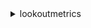 <details>

<summary>
lookoutmetrics
</summary>

- <details><summary>activate-anomaly-detector</summary>

  * --anomaly-detector-arn
  * --cli-input-json
  * --cli-input-yaml
  * --generate-cli-skeleton


- <details><summary>back-test-anomaly-detector</summary>

  * --anomaly-detector-arn
  * --cli-input-json
  * --cli-input-yaml
  * --generate-cli-skeleton


- <details><summary>create-alert</summary>

  * --alert-name
  * --alert-sensitivity-threshold
  * --alert-description
  * --anomaly-detector-arn
  * --action
  * --tags
  * --cli-input-json
  * --cli-input-yaml
  * --generate-cli-skeleton


- <details><summary>create-anomaly-detector</summary>

  * --anomaly-detector-name
  * --anomaly-detector-description
  * --anomaly-detector-config
  * --kms-key-arn
  * --tags
  * --cli-input-json
  * --cli-input-yaml
  * --generate-cli-skeleton


- <details><summary>create-metric-set</summary>

  * --anomaly-detector-arn
  * --metric-set-name
  * --metric-set-description
  * --metric-list
  * --offset
  * --timestamp-column
  * --dimension-list
  * --metric-set-frequency
  * --metric-source
  * --timezone
  * --tags
  * --cli-input-json
  * --cli-input-yaml
  * --generate-cli-skeleton


- <details><summary>delete-alert</summary>

  * --alert-arn
  * --cli-input-json
  * --cli-input-yaml
  * --generate-cli-skeleton


- <details><summary>delete-anomaly-detector</summary>

  * --anomaly-detector-arn
  * --cli-input-json
  * --cli-input-yaml
  * --generate-cli-skeleton


- <details><summary>describe-alert</summary>

  * --alert-arn
  * --cli-input-json
  * --cli-input-yaml
  * --generate-cli-skeleton


- <details><summary>describe-anomaly-detection-executions</summary>

  * --anomaly-detector-arn
  * --timestamp
  * --max-results
  * --next-token
  * --cli-input-json
  * --cli-input-yaml
  * --generate-cli-skeleton


- <details><summary>describe-anomaly-detector</summary>

  * --anomaly-detector-arn
  * --cli-input-json
  * --cli-input-yaml
  * --generate-cli-skeleton


- <details><summary>describe-metric-set</summary>

  * --metric-set-arn
  * --cli-input-json
  * --cli-input-yaml
  * --generate-cli-skeleton


- <details><summary>get-anomaly-group</summary>

  * --anomaly-group-id
  * --anomaly-detector-arn
  * --cli-input-json
  * --cli-input-yaml
  * --generate-cli-skeleton


- <details><summary>get-feedback</summary>

  * --anomaly-detector-arn
  * --anomaly-group-time-series-feedback
  * --max-results
  * --next-token
  * --cli-input-json
  * --cli-input-yaml
  * --generate-cli-skeleton


- <details><summary>get-sample-data</summary>

  * --s3-source-config
  * --cli-input-json
  * --cli-input-yaml
  * --generate-cli-skeleton


- <details><summary>help</summary>

  * 


- <details><summary>list-alerts</summary>

  * --anomaly-detector-arn
  * --next-token
  * --max-results
  * --cli-input-json
  * --cli-input-yaml
  * --generate-cli-skeleton


- <details><summary>list-anomaly-detectors</summary>

  * --max-results
  * --next-token
  * --cli-input-json
  * --cli-input-yaml
  * --generate-cli-skeleton


- <details><summary>list-anomaly-group-summaries</summary>

  * --anomaly-detector-arn
  * --sensitivity-threshold
  * --max-results
  * --next-token
  * --cli-input-json
  * --cli-input-yaml
  * --generate-cli-skeleton


- <details><summary>list-anomaly-group-time-series</summary>

  * --anomaly-detector-arn
  * --anomaly-group-id
  * --metric-name
  * --max-results
  * --next-token
  * --cli-input-json
  * --cli-input-yaml
  * --generate-cli-skeleton


- <details><summary>list-metric-sets</summary>

  * --anomaly-detector-arn
  * --max-results
  * --next-token
  * --cli-input-json
  * --cli-input-yaml
  * --generate-cli-skeleton


- <details><summary>list-tags-for-resource</summary>

  * --resource-arn
  * --cli-input-json
  * --cli-input-yaml
  * --generate-cli-skeleton


- <details><summary>put-feedback</summary>

  * --anomaly-detector-arn
  * --anomaly-group-time-series-feedback
  * --cli-input-json
  * --cli-input-yaml
  * --generate-cli-skeleton


- <details><summary>tag-resource</summary>

  * --resource-arn
  * --tags
  * --cli-input-json
  * --cli-input-yaml
  * --generate-cli-skeleton


- <details><summary>untag-resource</summary>

  * --resource-arn
  * --tag-keys
  * --cli-input-json
  * --cli-input-yaml
  * --generate-cli-skeleton


- <details><summary>update-anomaly-detector</summary>

  * --anomaly-detector-arn
  * --kms-key-arn
  * --anomaly-detector-description
  * --anomaly-detector-config
  * --cli-input-json
  * --cli-input-yaml
  * --generate-cli-skeleton


- <details><summary>update-metric-set</summary>

  * --metric-set-arn
  * --metric-set-description
  * --metric-list
  * --offset
  * --timestamp-column
  * --dimension-list
  * --metric-set-frequency
  * --metric-source
  * --cli-input-json
  * --cli-input-yaml
  * --generate-cli-skeleton


</details>

